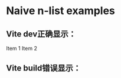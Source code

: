 # Naive n-list examples

## Vite dev正确显示：

<n-list>
    <n-list-item>
        Item 1
    </n-list-item>
    <n-list-item>
        Item 2
    </n-list-item>
</n-list>

## Vite build错误显示：

<MyList />
